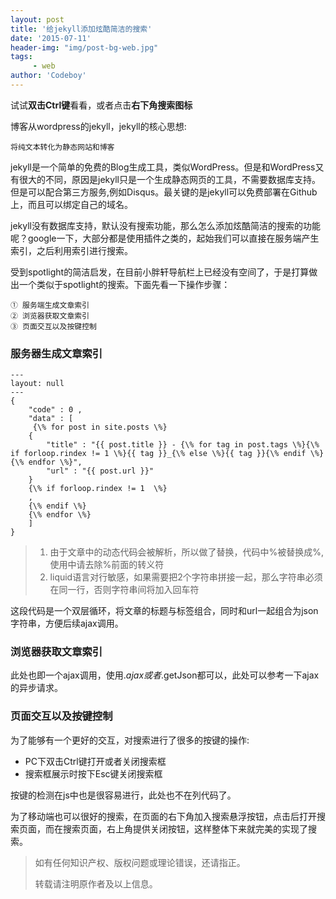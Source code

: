 ```yaml
---
layout: post
title: '给jekyll添加炫酷简洁的搜索'
date: '2015-07-11'
header-img: "img/post-bg-web.jpg"
tags:
     - web
author: 'Codeboy'
---
```


试试**双击Ctrl键**看看，或者点击**右下角搜索图标**

博客从wordpress的jekyll，jekyll的核心思想:

	将纯文本转化为静态网站和博客
		
jekyll是一个简单的免费的Blog生成工具，类似WordPress。但是和WordPress又有很大的不同，原因是jekyll只是一个生成静态网页的工具，不需要数据库支持。但是可以配合第三方服务,例如Disqus。最关键的是jekyll可以免费部署在Github上，而且可以绑定自己的域名。

jekyll没有数据库支持，默认没有搜索功能，那么怎么添加炫酷简洁的搜索的功能呢？google一下，大部分都是使用插件之类的，起始我们可以直接在服务端产生索引，之后利用索引进行搜索。

受到spotlight的简洁启发，在目前小胖轩导航栏上已经没有空间了，于是打算做出一个类似于spotlight的搜索。下面先看一下操作步骤：

	① 服务端生成文章索引
	② 浏览器获取文章索引
	③ 页面交互以及按键控制
	
### 服务器生成文章索引

	---
	layout: null
	---
	{
		"code" : 0 ,
		"data" : [
		 {\% for post in site.posts \%}
		{
			"title" : "{{ post.title }} - {\% for tag in post.tags \%}{\% if forloop.rindex != 1 \%}{{ tag }}_{\% else \%}{{ tag }}{\% endif \%}{\% endfor \%}",
			"url" : "{{ post.url }}"
		}
		{\% if forloop.rindex != 1  \%}
		,
		{\% endif \%}
	    {\% endfor \%}
		]
	}

> 1. 由于文章中的动态代码会被解析，所以做了替换，代码中%被替换成\%,使用中请去除%前面的转义符
> 2. liquid语言对行敏感，如果需要把2个字符串拼接一起，那么字符串必须在同一行，否则字符串间将加入回车符

这段代码是一个双层循环，将文章的标题与标签组合，同时和url一起组合为json字符串，方便后续ajax调用。

### 浏览器获取文章索引

此处也即一个ajax调用，使用$.ajax或者$.getJson都可以，此处可以参考一下ajax的异步请求。

### 页面交互以及按键控制

为了能够有一个更好的交互，对搜索进行了很多的按键的操作:
	
- PC下双击Ctrl键打开或者关闭搜索框
- 搜索框展示时按下Esc键关闭搜索框

按键的检测在js中也是很容易进行，此处也不在列代码了。
	
为了移动端也可以很好的搜索，在页面的右下角加入搜索悬浮按钮，点击后打开搜索页面，而在搜索页面，右上角提供关闭按钮，这样整体下来就完美的实现了搜索。



> 如有任何知识产权、版权问题或理论错误，还请指正。
>
> 转载请注明原作者及以上信息。
